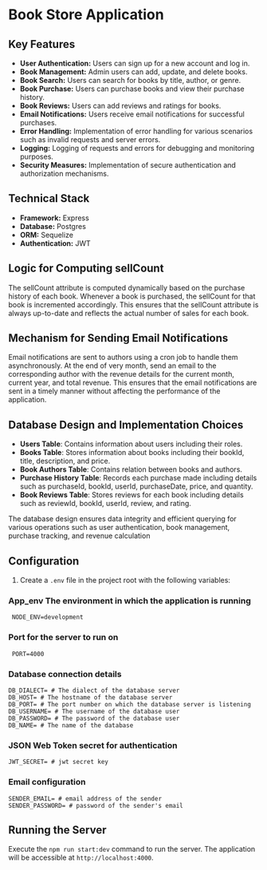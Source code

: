 # Book Store Application

## Key Features

- **User Authentication:** Users can sign up for a new account and log in.
- **Book Management:** Admin users can add, update, and delete books.
- **Book Search:** Users can search for books by title, author, or genre.
- **Book Purchase:** Users can purchase books and view their purchase history.
- **Book Reviews:** Users can add reviews and ratings for books.
- **Email Notifications:** Users receive email notifications for successful purchases.
- **Error Handling:** Implementation of error handling for various scenarios such as invalid requests and server errors.
- **Logging:** Logging of requests and errors for debugging and monitoring purposes.
- **Security Measures:** Implementation of secure authentication and authorization mechanisms.

## Technical Stack

- **Framework:** Express
- **Database:** Postgres
- **ORM:** Sequelize
- **Authentication:** JWT

## Logic for Computing sellCount

The sellCount attribute is computed dynamically based on the purchase history of each book. Whenever a book is purchased, the sellCount for that book is incremented accordingly. This ensures that the sellCount attribute is always up-to-date and reflects the actual number of sales for each book.

## Mechanism for Sending Email Notifications

Email notifications are sent to authors using a cron job to handle them asynchronously. At the end of very month, send an email to the corresponding author with the revenue details for the current month, current year, and total revenue. This ensures that the email notifications are sent in a timely manner without affecting the performance of the application.

## Database Design and Implementation Choices

- **Users Table**: Contains information about users including their roles.
- **Books Table**: Stores information about books including their bookId, title, description, and price.
- **Book Authors Table**: Contains relation between books and authors.
- **Purchase History Table**: Records each purchase made including details such as purchaseId, bookId, userId, purchaseDate, price, and quantity.
- **Book Reviews Table**: Stores reviews for each book including details such as reviewId, bookId, userId, review, and rating.

The database design ensures data integrity and efficient querying for various operations such as user authentication, book management, purchase tracking, and revenue calculation

## Configuration

1. Create a `.env` file in the project root with the following variables:

### App_env The environment in which the application is running

```
 NODE_ENV=development
```

### Port for the server to run on

```
 PORT=4000
```

### Database connection details

```
DB_DIALECT= # The dialect of the database server
DB_HOST= # The hostname of the database server
DB_PORT= # The port number on which the database server is listening
DB_USERNAME= # The username of the database user
DB_PASSWORD= # The password of the database user
DB_NAME= # The name of the database
```

### JSON Web Token secret for authentication

```
JWT_SECRET= # jwt secret key
```

### Email configuration

```
SENDER_EMAIL= # email address of the sender
SENDER_PASSWORD= # password of the sender's email
```

## Running the Server

Execute the `npm run start:dev` command to run the server. The application will be accessible at `http://localhost:4000`.
